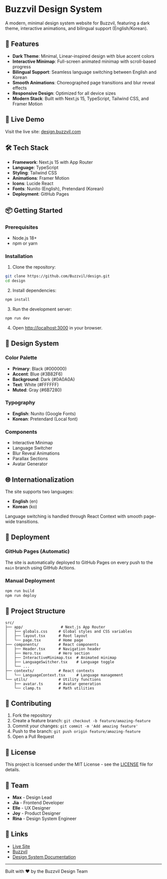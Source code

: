 # Buzzvil Design System

A modern, minimal design system website for Buzzvil, featuring a dark theme, interactive animations, and bilingual support (English/Korean).

## 🌟 Features

- **Dark Theme**: Minimal, Linear-inspired design with blue accent colors
- **Interactive Minimap**: Full-screen animated minimap with scroll-based progress
- **Bilingual Support**: Seamless language switching between English and Korean
- **Smooth Animations**: Choreographed page transitions and blur reveal effects
- **Responsive Design**: Optimized for all device sizes
- **Modern Stack**: Built with Next.js 15, TypeScript, Tailwind CSS, and Framer Motion

## 🚀 Live Demo

Visit the live site: [design.buzzvil.com](https://design.buzzvil.com)

## 🛠️ Tech Stack

- **Framework**: Next.js 15 with App Router
- **Language**: TypeScript
- **Styling**: Tailwind CSS
- **Animations**: Framer Motion
- **Icons**: Lucide React
- **Fonts**: Nunito (English), Pretendard (Korean)
- **Deployment**: GitHub Pages

## 📦 Getting Started

### Prerequisites

- Node.js 18+ 
- npm or yarn

### Installation

1. Clone the repository:
```bash
git clone https://github.com/Buzzvil/design.git
cd design
```

2. Install dependencies:
```bash
npm install
```

3. Run the development server:
```bash
npm run dev
```

4. Open [http://localhost:3000](http://localhost:3000) in your browser.

## 🎨 Design System

### Color Palette
- **Primary**: Black (#000000)
- **Accent**: Blue (#3B82F6)
- **Background**: Dark (#0A0A0A)
- **Text**: White (#FFFFFF)
- **Muted**: Gray (#6B7280)

### Typography
- **English**: Nunito (Google Fonts)
- **Korean**: Pretendard (Local font)

### Components
- Interactive Minimap
- Language Switcher
- Blur Reveal Animations
- Parallax Sections
- Avatar Generator

## 🌐 Internationalization

The site supports two languages:
- **English** (en)
- **Korean** (ko)

Language switching is handled through React Context with smooth page-wide transitions.

## 🚀 Deployment

### GitHub Pages (Automatic)

The site is automatically deployed to GitHub Pages on every push to the `main` branch using GitHub Actions.

### Manual Deployment

```bash
npm run build
npm run deploy
```

## 📁 Project Structure

```
src/
├── app/                 # Next.js App Router
│   ├── globals.css     # Global styles and CSS variables
│   ├── layout.tsx      # Root layout
│   └── page.tsx        # Home page
├── components/         # React components
│   ├── Header.tsx      # Navigation header
│   ├── Hero.tsx        # Hero section
│   ├── InteractiveMinimap.tsx  # Animated minimap
│   ├── LanguageSwitcher.tsx    # Language toggle
│   └── ...
├── contexts/           # React contexts
│   └── LanguageContext.tsx     # Language management
└── utils/              # Utility functions
    ├── avatar.ts       # Avatar generation
    └── clamp.ts        # Math utilities
```

## 🤝 Contributing

1. Fork the repository
2. Create a feature branch: `git checkout -b feature/amazing-feature`
3. Commit your changes: `git commit -m 'Add amazing feature'`
4. Push to the branch: `git push origin feature/amazing-feature`
5. Open a Pull Request

## 📄 License

This project is licensed under the MIT License - see the [LICENSE](LICENSE) file for details.

## 👥 Team

- **Max** - Design Lead
- **Jia** - Frontend Developer
- **Elle** - UX Designer
- **Joy** - Product Designer
- **Rina** - Design System Engineer

## 🔗 Links

- [Live Site](https://design.buzzvil.com)
- [Buzzvil](https://buzzvil.com)
- [Design System Documentation](https://design.buzzvil.com/foundations)

---

Built with ❤️ by the Buzzvil Design Team